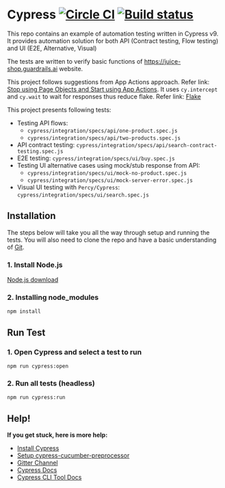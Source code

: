 # Cypress [![Circle CI](https://circleci.com/gh/cypress-io/cypress-example-todomvc.svg?style=svg)](https://circleci.com/gh/cypress-io/cypress-example-todomvc) [![Build status](https://ci.appveyor.com/api/projects/status/6wjyoye82orkkyny/branch/master?svg=true)](https://ci.appveyor.com/project/cypress-io/cypress-example-todomvc/branch/master)

This repo contains an example of automation testing written in Cypress v9. It provides automation solution for both API (Contract testing, Flow testing) and UI (E2E, Alternative, Visual)

The tests are written to verify basic functions of https://juice-shop.guardrails.ai website.

This project follows suggestions from App Actions approach. Refer link: [Stop using Page Objects and Start using App Actions](https://www.cypress.io/blog/2019/01/03/stop-using-page-objects-and-start-using-app-actions/). It uses `cy.intercept` and `cy.wait` to wait for responses thus reduce flake. Refer link: [Flake](https://docs.cypress.io/guides/guides/network-requests#Flake)

This project presents following tests:
- Testing API flows:
  - `cypress/integration/specs/api/one-product.spec.js`
  - `cypress/integration/specs/api/two-products.spec.js`
- API contract testing: `cypress/integration/specs/api/search-contract-testing.spec.js`
- E2E testing: `cypress/integration/specs/ui/buy.spec.js`
- Testing UI alternative cases using mock/stub response from API: 
  - `cypress/integration/specs/ui/mock-no-product.spec.js`
  - `cypress/integration/specs/ui/mock-server-error.spec.js`
- Visual UI testing with `Percy/Cypress`: `cypress/integration/specs/ui/search.spec.js`

## Installation

The steps below will take you all the way through setup and running the tests. You will also need to clone the repo and have a basic understanding of [Git](https://en.wikipedia.org/wiki/Git).

### 1. Install Node.js

[Node.js download](https://nodejs.org/en/download/)

### 2. Installing node_modules
```npm install```

## Run Test

### 1. Open Cypress and select a test to run
```npm run cypress:open```

### 2. Run all tests (headless)
```npm run cypress:run```

## Help!
**If you get stuck, here is more help:**

* [Install Cypress](https://docs.cypress.io/guides/getting-started/installing-cypress)
* [Setup cypress-cucumber-preprocessor](https://www.npmjs.com/package/cypress-cucumber-preprocessor)
* [Gitter Channel](https://gitter.im/cypress-io/cypress)
* [Cypress Docs](https://on.cypress.io)
* [Cypress CLI Tool Docs](https://docs.cypress.io/guides/guides/command-line)
